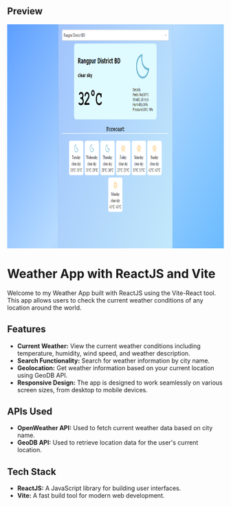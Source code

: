 ## Preview

<img alt="screenshot" src="./weather-app.png" height="520px">

# Weather App with ReactJS and Vite

Welcome to my Weather App built with ReactJS using the Vite-React tool. This app allows users to check the current weather conditions of any location around the world.

## Features

- **Current Weather:** View the current weather conditions including temperature, humidity, wind speed, and weather description.
- **Search Functionality:** Search for weather information by city name.
- **Geolocation:** Get weather information based on your current location using GeoDB API.
- **Responsive Design:** The app is designed to work seamlessly on various screen sizes, from desktop to mobile devices.

## APIs Used

- **OpenWeather API:** Used to fetch current weather data based on city name.
- **GeoDB API:** Used to retrieve location data for the user's current location.

## Tech Stack

- **ReactJS:** A JavaScript library for building user interfaces.
- **Vite:** A fast build tool for modern web development.

